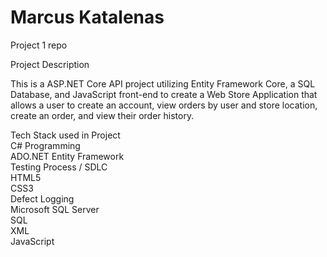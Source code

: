 # Marcus Katalenas

Project 1 repo

Project Description

This is a ASP.NET Core API project utilizing Entity Framework Core, a SQL Database, and JavaScript front-end to create a Web Store Application that allows a user to create an account, view orders by user and store location, create an order, and view their order history.

Tech Stack used in Project <br>
C# Programming <br>
ADO.NET Entity Framework  <br>
Testing Process / SDLC   <br>
HTML5  <br>
CSS3  <br>
Defect Logging  <br>
Microsoft SQL Server  <br>
SQL  <br>
XML  <br>
JavaScript <br>
